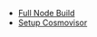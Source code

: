 - [Full Node Build](<Full Node Build e0142545.md>)
- [Setup Cosmovisor](<Setup Cosmovisor 729a99d3.md>)
